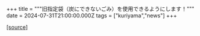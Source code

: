 +++
title = """旧指定袋（炭にできないごみ）を使用できるようにします！"""
date = 2024-07-31T21:00:00.000Z
tags = ["kuriyama","news"]
+++


[[source]](https://www.town.kuriyama.hokkaido.jp/soshiki/45/28035.html)
